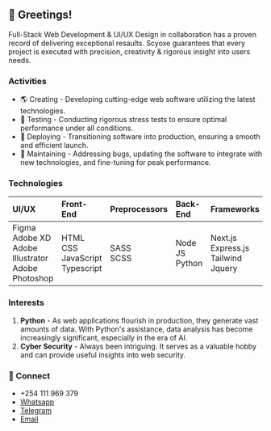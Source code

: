 ## 👋 Greetings!

Full-Stack Web Development & UI/UX Design in collaboration has a proven record of delivering exceptional resaults. Scyoxe guarantees that every project is executed with precision, creativity & rigorous insight into users needs.

### Activities

-   🌎 Creating - Developing cutting-edge web software utilizing the latest technologies.
-   🧪 Testing - Conducting rigorous stress tests to ensure optimal performance under all conditions.
-   🚀 Deploying - Transitioning software into production, ensuring a smooth and efficient launch.
-   🔨 Maintaining - Addressing bugs, updating the software to integrate with new technologies, and fine-tuning for peak performance.

### Technologies

| UI/UX                                                           | Front-End                                     | Preprocessors  | Back-End            | Frameworks                                        | Databases |
| :-------------------------------------------------------------- | :-------------------------------------------- | :------------- | :------------------ | :------------------------------------------------ | :-------- |
| Figma <br> Adobe XD <br> Adobe Illustrator <br> Adobe Photoshop | HTML <br> CSS <br> JavaScript <br> Typescript | SASS <br> SCSS | Node JS <br> Python | Next.js <br> Express.js <br> Tailwind <br> Jquery | Postgres  |

### Interests

1. **Python** - As web applications flourish in production, they generate vast amounts of data. With Python's assistance, data analysis has become increasingly significant, especially in the era of AI.
2. **Cyber Security** - Always been intriguing. It serves as a valuable hobby and can provide useful insights into web security.

### 🔌 Connect

-   +254 111 969 379
-   [Whatsapp](https://wa.link/tvbvt1)
-   [Telegram](http://t.me/scyoxe)
-   [Email](mailto:scyoxe@gmail.com)
